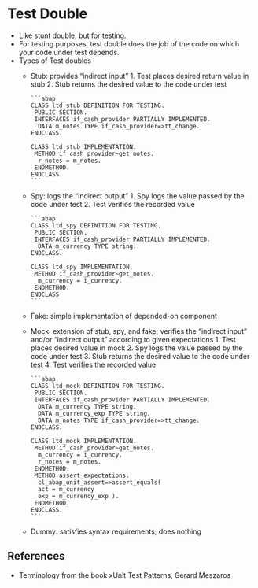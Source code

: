 # Test Double

- Like stunt double, but for testing.
- For testing purposes, test double does the job of the code on which your code under test depends.
- Types of Test doubles
  - Stub: provides “indirect input”
        1. Test places desired return value in stub
        2. Stub returns the desired value to the code under test

        ```abap
        CLASS ltd_stub DEFINITION FOR TESTING.
         PUBLIC SECTION.
         INTERFACES if_cash_provider PARTIALLY IMPLEMENTED.
          DATA m_notes TYPE if_cash_provider=>tt_change.
        ENDCLASS.
        
        CLASS ltd_stub IMPLEMENTATION.
         METHOD if_cash_provider~get_notes.
          r_notes = m_notes.
         ENDMETHOD.
        ENDCLASS.
        ```

  - Spy: logs the “indirect output”
        1. Spy logs the value passed by the code under test
        2. Test verifies the recorded value

        ```abap
        CLASS ltd_spy DEFINITION FOR TESTING.
         PUBLIC SECTION.
         INTERFACES if_cash_provider PARTIALLY IMPLEMENTED.
          DATA m_currency TYPE string.
        ENDCLASS.
        
        CLASS ltd_spy IMPLEMENTATION.
         METHOD if_cash_provider~get_notes.
          m_currency = i_currency.
         ENDMETHOD.
        ENDCLASS
        ```

  - Fake: simple implementation of depended-on component
  - Mock: extension of stub, spy, and fake; verifies the “indirect input” and/or “indirect output” according to given expectations
        1. Test places desired value in mock
        2. Spy logs the value passed by the code
        under test
        3. Stub returns the desired value to the code
        under test
        4. Test verifies the recorded value

        ```abap
        CLASS ltd_mock DEFINITION FOR TESTING.
         PUBLIC SECTION.
         INTERFACES if_cash_provider PARTIALLY IMPLEMENTED.
          DATA m_currency TYPE string.
          DATA m_currency_exp TYPE string.
          DATA m_notes TYPE if_cash_provider=>tt_change.
        ENDCLASS.
        
        CLASS ltd_mock IMPLEMENTATION.
         METHOD if_cash_provider~get_notes.
          m_currency = i_currency.
          r_notes = m_notes.
         ENDMETHOD.
         METHOD assert_expectations.
          cl_abap_unit_assert=>assert_equals(
          act = m_currency
          exp = m_currency_exp ).
         ENDMETHOD.
        ENDCLASS.
        ```

  - Dummy: satisfies syntax requirements; does nothing

## References

- Terminology from the book xUnit Test Patterns, Gerard Meszaros
